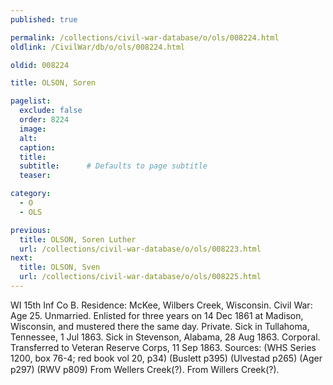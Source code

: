 ```yaml
---
published: true

permalink: /collections/civil-war-database/o/ols/008224.html
oldlink: /CivilWar/db/o/ols/008224.html

oldid: 008224

title: OLSON, Soren

pagelist:
  exclude: false
  order: 8224
  image: 
  alt:
  caption:
  title:
  subtitle:      # Defaults to page subtitle
  teaser:

category: 
  - O 
  - OLS

previous:
  title: OLSON, Soren Luther
  url: /collections/civil-war-database/o/ols/008223.html  
next:
  title: OLSON, Sven
  url: /collections/civil-war-database/o/ols/008225.html   
---
```

WI 15th Inf Co B. Residence: McKee, Wilbers Creek, Wisconsin. Civil War: Age 25. Unmarried. Enlisted for three years on 14 Dec 1861 at Madison, Wisconsin, and mustered there the same day. Private. Sick in Tullahoma, Tennessee, 1 Jul 1863. Sick in Stevenson, Alabama, 28 Aug 1863. Corporal. Transferred to Veteran Reserve Corps, 11 Sep 1863. Sources: (WHS Series 1200, box 76-4; red book vol 20, p34) (Buslett p395) (Ulvestad p265) (Ager p297) (RWV p809) From Wellers Creek(?). From Willer&#146;s Creek(?).